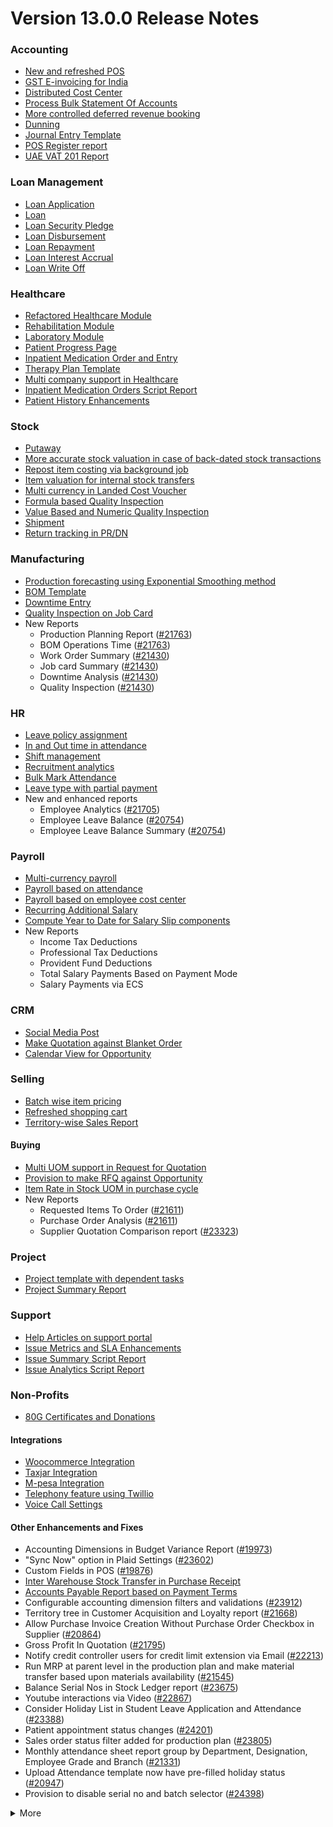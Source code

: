 # Version 13.0.0 Release Notes

### Accounting
- [New and refreshed POS](https://github.com/netmanthan/ShoperPrimeHO/pull/20789)
- [GST E-invoicing for India](https://docs.shopersolutions.com/docs/user/manual/en/regional/india/setup-e-invoicing)
- [Distributed Cost Center](https://docs.shopersolutions.com/docs/user/manual/en/accounts/distributed-cost-center)
- [Process Bulk Statement Of Accounts](https://docs.shopersolutions.com/docs/user/manual/en/accounts/process-statement-of-accounts)
- [More controlled deferred revenue booking](https://docs.shopersolutions.com/docs/user/manual/en/accounts/process-deferred-accounting)
- [Dunning](https://docs.shopersolutions.com/docs/user/manual/en/accounts/dunning)
- [Journal Entry Template](https://docs.shopersolutions.com/docs/user/manual/en/accounts/journal-entry-template)
- [POS Register report](https://github.com/netmanthan/ShoperPrimeHO/pull/23313)
- [UAE VAT 201 Report](https://github.com/netmanthan/ShoperPrimeHO/pull/23447)


### Loan Management
- [Loan Application](https://docs.shopersolutions.com/docs/user/manual/en/loan-management/loan-application)
- [Loan](https://docs.shopersolutions.com/docs/user/manual/en/loan-management/loan)
- [Loan Security Pledge](https://docs.shopersolutions.com/docs/user/manual/en/loan-management/loan-security-pledge)
- [Loan Disbursement](https://docs.shopersolutions.com/docs/user/manual/en/loan-management/loan-disbursement)
- [Loan Repayment](https://docs.shopersolutions.com/docs/user/manual/en/loan-management/loan-repayment)
- [Loan Interest Accrual](https://docs.shopersolutions.com/docs/user/manual/en/loan-management/loan-interest-accrual)
- [Loan Write Off](https://docs.shopersolutions.com/docs/user/manual/en/loan-management/loan-write-off)

### Healthcare
- [Refactored Healthcare Module](https://docs.shopersolutions.com/docs/user/manual/en/healthcare)
- [Rehabilitation Module](https://docs.shopersolutions.com/docs/user/manual/en/healthcare/exercise_type)
- [Laboratory Module](https://docs.shopersolutions.com/docs/user/manual/en/healthcare/setup_laboratory)
- [Patient Progress Page](https://github.com/netmanthan/ShoperPrimeHO/pull/22474)
- [Inpatient Medication Order and Entry](https://docs.shopersolutions.com/docs/user/manual/en/healthcare/inpatient_medication_entry)
- [Therapy Plan Template](https://docs.shopersolutions.com/docs/user/manual/en/healthcare/therapy_plan)
- [Multi company support in Healthcare](https://github.com/netmanthan/ShoperPrimeHO/pull/21290)
- [Inpatient Medication Orders Script Report](https://github.com/netmanthan/ShoperPrimeHO/pull/23984)
- [Patient History Enhancements](https://github.com/netmanthan/ShoperPrimeHO/pull/24033)


### Stock
- [Putaway](https://docs.shopersolutions.com/docs/user/manual/en/stock/putaway-rule)
- [More accurate stock valuation in case of back-dated stock transactions](https://github.com/netmanthan/ShoperPrimeHO/pull/24183)
- [Repost item costing via background job](https://github.com/netmanthan/ShoperPrimeHO/pull/24183)
- [Item valuation for internal stock transfers](https://github.com/netmanthan/ShoperPrimeHO/pull/24200)
- [Multi currency in Landed Cost Voucher](https://github.com/netmanthan/ShoperPrimeHO/pull/24127)
- [Formula based Quality Inspection](https://docs.shopersolutions.com/docs/user/manual/en/stock/quality-inspection)
- [Value Based and Numeric Quality Inspection](https://github.com/netmanthan/ShoperPrimeHO/pull/24181)
- [Shipment](https://github.com/netmanthan/ShoperPrimeHO/pull/22914)
- [Return tracking in PR/DN](https://github.com/netmanthan/ShoperPrimeHO/pull/22859)

### Manufacturing
- [Production forecasting using Exponential Smoothing method](https://docs.shopersolutions.com/docs/user/manual/en/manufacturing/reports/demand-driven-forecasting)
- [BOM Template](https://docs.shopersolutions.com/docs/user/manual/en/manufacturing/bill-of-materials#34-bom-template)
- [Downtime Entry](https://docs.shopersolutions.com/docs/user/manual/en/manufacturing/downtime-entry)
- [Quality Inspection on Job Card](https://github.com/netmanthan/ShoperPrimeHO/pull/23964)
- New Reports
  - Production Planning Report ([#21763](https://github.com/netmanthan/ShoperPrimeHO/pull/21763))
  - BOM Operations Time ([#21763](https://github.com/netmanthan/ShoperPrimeHO/pull/21763))
  - Work Order Summary ([#21430](https://github.com/netmanthan/ShoperPrimeHO/pull/21430))
  - Job card Summary ([#21430](https://github.com/netmanthan/ShoperPrimeHO/pull/21430))
  - Downtime Analysis ([#21430](https://github.com/netmanthan/ShoperPrimeHO/pull/21430))
  - Quality Inspection ([#21430](https://github.com/netmanthan/ShoperPrimeHO/pull/21430))

### HR
- [Leave policy assignment](https://github.com/netmanthan/ShoperPrimeHO/pull/23112)
- [In and Out time in attendance](https://github.com/netmanthan/ShoperPrimeHO/pull/21547)
- [Shift management](https://docs.shopersolutions.com/docs/user/manual/en/human-resources/shift-management)
- [Recruitment analytics](https://github.com/netmanthan/ShoperPrimeHO/pull/21732)
- [Bulk Mark Attendance](https://github.com/netmanthan/ShoperPrimeHO/pull/20062)
- [Leave type with partial payment](https://github.com/netmanthan/ShoperPrimeHO/pull/23173)
- New and enhanced reports
    - Employee Analytics ([#21705](https://github.com/netmanthan/ShoperPrimeHO/pull/21705))
    - Employee Leave Balance ([#20754](https://github.com/netmanthan/ShoperPrimeHO/pull/20754))
    - Employee Leave Balance Summary ([#20754](https://github.com/netmanthan/ShoperPrimeHO/pull/20754))

### Payroll
- [Multi-currency payroll](https://github.com/netmanthan/ShoperPrimeHO/pull/23519)
- [Payroll based on attendance](https://github.com/netmanthan/ShoperPrimeHO/pull/21258)
- [Payroll based on employee cost center](https://github.com/netmanthan/ShoperPrimeHO/pull/21609)
- [Recurring Additional Salary](https://github.com/netmanthan/ShoperPrimeHO/pull/20936)
- [Compute Year to Date for Salary Slip components](https://github.com/netmanthan/ShoperPrimeHO/pull/24362)
- New Reports
  - Income Tax Deductions
  - Professional Tax Deductions
  - Provident Fund Deductions
  - Total Salary Payments Based on Payment Mode
  - Salary Payments via ECS

### CRM
- [Social Media Post](https://docs.shopersolutions.com/docs/user/manual/en/CRM/social-media-post)
- [Make Quotation against Blanket Order](https://docs.shopersolutions.com/docs/user/manual/en/selling/blanket-order)
- [Calendar View for Opportunity](https://github.com/netmanthan/ShoperPrimeHO/pull/21280)

### Selling
- [Batch wise item pricing](https://github.com/netmanthan/ShoperPrimeHO/pull/24470)
- [Refreshed shopping cart](https://github.com/netmanthan/ShoperPrimeHO/pull/22617)
- [Territory-wise Sales Report](https://github.com/netmanthan/ShoperPrimeHO/pull/20428)

#### Buying
- [Multi UOM support in Request for Quotation](https://github.com/netmanthan/ShoperPrimeHO/pull/22249)
- [Provision to make RFQ against Opportunity](https://github.com/netmanthan/ShoperPrimeHO/pull/22765)
- [Item Rate in Stock UOM in purchase cycle](https://github.com/netmanthan/ShoperPrimeHO/pull/24315)
- New Reports
  - Requested Items To Order ([#21611](https://github.com/netmanthan/ShoperPrimeHO/pull/21611))
  - Purchase Order Analysis ([#21611](https://github.com/netmanthan/ShoperPrimeHO/pull/21611))
  - Supplier Quotation Comparison report ([#23323](https://github.com/netmanthan/ShoperPrimeHO/pull/23323))

### Project
- [Project template with dependent tasks](https://github.com/netmanthan/ShoperPrimeHO/pull/24092)
- [Project Summary Report](https://github.com/netmanthan/ShoperPrimeHO/pull/21587)

### Support
- [Help Articles on support portal](https://github.com/netmanthan/ShoperPrimeHO/pull/22194)
- [Issue Metrics and SLA Enhancements](https://github.com/netmanthan/ShoperPrimeHO/pull/21617)
- [Issue Summary Script Report](https://docs.shopersolutions.com/docs/user/manual/en/support/support_reports)
- [Issue Analytics Script Report](https://docs.shopersolutions.com/docs/user/manual/en/support/support_reports)

### Non-Profits
- [80G Certificates and Donations](https://docs.shopersolutions.com/docs/user/manual/en/non_profit/tax_exemption_80g_certificate)

#### Integrations
- [Woocommerce Integration](https://docs.shopersolutions.com/docs/user/manual/en/erpnext_integration/woocommerce_integration)
- [Taxjar Integration](https://github.com/netmanthan/ShoperPrimeHO/pull/21047)
- [M-pesa Integration](https://docs.shopersolutions.com/docs/user/manual/en/erpnext_integration/mpesa-integration)
- [Telephony feature using Twillio](https://github.com/netmanthan/ShoperPrimeHO/pull/24032)
- [Voice Call Settings](https://github.com/netmanthan/ShoperPrimeHO/pull/24126)


#### Other Enhancements and Fixes
- Accounting Dimensions in Budget Variance Report ([#19973](https://github.com/netmanthan/ShoperPrimeHO/pull/19973))
- "Sync Now" option in Plaid Settings ([#23602](https://github.com/netmanthan/ShoperPrimeHO/pull/23602))
- Custom Fields in POS ([#19876](https://github.com/netmanthan/ShoperPrimeHO/pull/19876))
- [Inter Warehouse Stock Transfer in Purchase Receipt](https://docs.shopersolutions.com/docs/user/manual/en/stock/articles/material-transfer-from-delivery-note)
- [Accounts Payable Report based on Payment Terms](https://docs.shopersolutions.com/docs/user/manual/en/accounts/accounting-reports)
- Configurable accounting dimension filters and validations ([#23912](https://github.com/netmanthan/ShoperPrimeHO/pull/23912))
- Territory tree in Customer Acquisition and Loyalty report ([#21668](https://github.com/netmanthan/ShoperPrimeHO/pull/21668))
- Allow Purchase Invoice Creation Without Purchase Order Checkbox in Supplier ([#20864](https://github.com/netmanthan/ShoperPrimeHO/pull/20864))
- Gross Profit In Quotation ([#21795](https://github.com/netmanthan/ShoperPrimeHO/pull/21795))
- Notify credit controller users for credit limit extension via Email ([#22213](https://github.com/netmanthan/ShoperPrimeHO/pull/22213))
- Run MRP at parent level in the production plan and make material transfer based upon materials availability ([#21545](https://github.com/netmanthan/ShoperPrimeHO/pull/21545))
- Balance Serial Nos in Stock Ledger report ([#23675](https://github.com/netmanthan/ShoperPrimeHO/pull/23675))
- Youtube interactions via Video  ([#22867](https://github.com/netmanthan/ShoperPrimeHO/pull/22867))
- Consider Holiday List in Student Leave Application and Attendance ([#23388](https://github.com/netmanthan/ShoperPrimeHO/pull/23388))
- Patient appointment status changes ([#24201](https://github.com/netmanthan/ShoperPrimeHO/pull/24201))
- Sales order status filter added for production plan ([#23805](https://github.com/netmanthan/ShoperPrimeHO/pull/23805))
- Monthly attendance sheet report group by Department, Designation, Employee Grade and Branch ([#21331](https://github.com/netmanthan/ShoperPrimeHO/pull/21331))
- Upload Attendance template now have pre-filled holiday status ([#20947](https://github.com/netmanthan/ShoperPrimeHO/pull/20947))
- Provision to disable serial no and batch selector ([#24398](https://github.com/netmanthan/ShoperPrimeHO/pull/24398))

<details>
<summary>More</summary>

- Fetch Items from BOM in Stock Entry([#19498](https://github.com/netmanthan/ShoperPrimeHO/pull/19498))
- Supplier Sourced Items in BOM ([#23557](https://github.com/netmanthan/ShoperPrimeHO/pull/23557))
- Close Production Plan ([#23728](https://github.com/netmanthan/ShoperPrimeHO/pull/23728))
- Button to create Stock Entry for Drug Shortage ([#24012](https://github.com/netmanthan/ShoperPrimeHO/pull/24012))
- Added column cost center in Accounts Receivable report ([#23835](https://github.com/netmanthan/ShoperPrimeHO/pull/23835))
- Added jinja templating in Contract Template ([#24046](https://github.com/netmanthan/ShoperPrimeHO/pull/24046))
- Make account number length configurable ([#23845](https://github.com/netmanthan/ShoperPrimeHO/pull/23845))
- Add company and correct filter in bank reconciliation statement ([#23614](https://github.com/netmanthan/ShoperPrimeHO/pull/23614))
- Added Condition field in Pricing Rule ([#23014](https://github.com/netmanthan/ShoperPrimeHO/pull/23014))
- Open lead status on next contact date ([#23445](https://github.com/netmanthan/ShoperPrimeHO/pull/23445))
- [Tax Category in POS Profile](https://docs.shopersolutions.com/docs/user/manual/en/accounts/pos-profile)
- Added phone field in product Inquiry ([#23170](https://github.com/netmanthan/ShoperPrimeHO/pull/23170))
- Allow Discharge despite Unbilled Healthcare Services ([#24281](https://github.com/netmanthan/ShoperPrimeHO/pull/24281))
- Do Not Bill Patient Encounters for Inpatients ([#24355](https://github.com/netmanthan/ShoperPrimeHO/pull/24355))
- Autofill Supplier pop-up when only 1 Supplier in RFQ ([#22512](https://github.com/netmanthan/ShoperPrimeHO/pull/22512))
- Accounting entries for service item in Purchase receipt ([#22223](https://github.com/netmanthan/ShoperPrimeHO/pull/22223))
- Added Project in Sales Analytics report ([#23309](https://github.com/netmanthan/ShoperPrimeHO/pull/23309))
- Added all companies option in employee tree to view employee across all companies ([#22573](https://github.com/netmanthan/ShoperPrimeHO/pull/22573))
- Email Group Option In Email Campaign ([#22731](https://github.com/netmanthan/ShoperPrimeHO/pull/22731))
- Stock Report Enhancements ([#21727](https://github.com/netmanthan/ShoperPrimeHO/pull/21727))
- Added range for age in stock ageing ([#22622](https://github.com/netmanthan/ShoperPrimeHO/pull/22622))
- Report Summary in Financial Statement([#20876](https://github.com/netmanthan/ShoperPrimeHO/pull/20876))
- Added sequence id in routing for the completion of operations sequentially ([#23641](https://github.com/netmanthan/ShoperPrimeHO/pull/23641))
- Nested Set filtering for Accounting Dimension
- Add/Remove Items from submitted Sales/Purchase Order
- Provision to edit Item Details from Marketplace
- Scan Barcode in Purchase Receipt
- Disable Rounded Totals Checkbox for Salary Slips in HR Settings

- Renamed Loan Management to Loan on Desk Page ([#21877](https://github.com/netmanthan/ShoperPrimeHO/pull/21877))
- Added Expense Approver field in Employee master ([#22244](https://github.com/netmanthan/ShoperPrimeHO/pull/22244))
- Bill all hours by default on Timesheet ([#22155](https://github.com/netmanthan/ShoperPrimeHO/pull/22155))
- Unable to cancel employee advance ([#22374](https://github.com/netmanthan/ShoperPrimeHO/pull/22374))
- Status error in purchase invoice ([#22351](https://github.com/netmanthan/ShoperPrimeHO/pull/22351))
- Item-wise sales and purchase register export ([#22184](https://github.com/netmanthan/ShoperPrimeHO/pull/22184))
- Billing address in for Purchase documents ([#22233](https://github.com/netmanthan/ShoperPrimeHO/pull/22233))
- Handle canceled entries in financial statements ([#22231](https://github.com/netmanthan/ShoperPrimeHO/pull/22231))
- Default period start date and period end date for financial statements ([#22011](https://github.com/netmanthan/ShoperPrimeHO/pull/22011))
- Update Packed Items via Update Items in Sales Order ([#22392](https://github.com/netmanthan/ShoperPrimeHO/pull/22392))
- Hide delete company transactions button if not system manager ([#21839](https://github.com/netmanthan/ShoperPrimeHO/pull/21839))
- Skipping total row for tree-view reports ([#22350](https://github.com/netmanthan/ShoperPrimeHO/pull/22350))
- Cancelled entries in tds payable monthly report ([#22131](https://github.com/netmanthan/ShoperPrimeHO/pull/22131))
- Inter-company Invoice currency for multicurrency transactions ([#21984](https://github.com/netmanthan/ShoperPrimeHO/pull/21984))
- Filter batches based on item and warehouse in Pick List (develop) ([#21780](https://github.com/netmanthan/ShoperPrimeHO/pull/21780))
- Set cost center in Expense Claim child based on parent (if missing) ([#22175](https://github.com/netmanthan/ShoperPrimeHO/pull/22175))
- Item wise backdated stock entry posting for immutable ledger ([#22366](https://github.com/netmanthan/ShoperPrimeHO/pull/22366))
- Shopping cart UI fixes ([#22137](https://github.com/netmanthan/ShoperPrimeHO/pull/22137))
- Filter Leave Type based on allocation for a particular employee ([#22050](https://github.com/netmanthan/ShoperPrimeHO/pull/22050))
- Party validation for inter-warehouse transaction ([#22186](https://github.com/netmanthan/ShoperPrimeHO/pull/22186))
- Manufacturing dashboard and work order summary chart ([#21946](https://github.com/netmanthan/ShoperPrimeHO/pull/21946))
- IP Admission and Discharge, Minor fixes ([#21817](https://github.com/netmanthan/ShoperPrimeHO/pull/21817))
- Validation of Purchase Order against Material Request missing ([#22192](https://github.com/netmanthan/ShoperPrimeHO/pull/22192))
- Staffing Plan validation ([#22379](https://github.com/netmanthan/ShoperPrimeHO/pull/22379))
- Do not allow backdated stock transactions in previous fiscal year ([#21967](https://github.com/netmanthan/ShoperPrimeHO/pull/21967))
- Employee Advance Return not working ([#21812](https://github.com/netmanthan/ShoperPrimeHO/pull/21812))
- Added card for reports on education desk ([#21853](https://github.com/netmanthan/ShoperPrimeHO/pull/21853))
- Refactored project summary report  ([#21943](https://github.com/netmanthan/ShoperPrimeHO/pull/21943))
- Revenue and Customer Count only in date range in Customer Acquitition Report ([#22210](https://github.com/netmanthan/ShoperPrimeHO/pull/22210))
- Alternative item not working for subcontract ([#22386](https://github.com/netmanthan/ShoperPrimeHO/pull/22386))
- Unable to create batched Item ([#22393](https://github.com/netmanthan/ShoperPrimeHO/pull/22393))
- Filters for the manufacturing reports ([#21960](https://github.com/netmanthan/ShoperPrimeHO/pull/21960))
- Raw material warehouse in Production Planning Report ([#21982](https://github.com/netmanthan/ShoperPrimeHO/pull/21982))
- Allowed LWP leave types to select in Leave Application even if there is no allocation against them ([#22197](https://github.com/netmanthan/ShoperPrimeHO/pull/22197))
- Report not working on parameter Grade ([#21951](https://github.com/netmanthan/ShoperPrimeHO/pull/21951))
- Allow to enter Relieving date if employee status is Left ([#22242](https://github.com/netmanthan/ShoperPrimeHO/pull/22242))
- Resetting lost reason in opportunity and quotation ([#22378](https://github.com/netmanthan/ShoperPrimeHO/pull/22378))
- Filtering issues in opening invoice creation tool ([#21969](https://github.com/netmanthan/ShoperPrimeHO/pull/21969))
- Set default reference Id for "On Previous Row Amount" and "On Previous Row Total" ([#22346](https://github.com/netmanthan/ShoperPrimeHO/pull/22346))
- UX date range field separated in from and to date fields. ([#21765](https://github.com/netmanthan/ShoperPrimeHO/pull/21765))
- Enable show_configure_button when shopping cart is enabled ([#22468](https://github.com/netmanthan/ShoperPrimeHO/pull/22468))
- Setup status indicators for Job Offer and Job Applicant (develop) ([#22445](https://github.com/netmanthan/ShoperPrimeHO/pull/22445))
- Item-wise sales history report ([#22783](https://github.com/netmanthan/ShoperPrimeHO/pull/22783))
- Setting filter for project in kanban board ([#22717](https://github.com/netmanthan/ShoperPrimeHO/pull/22717))
- Dashboard For Timesheet ([#22750](https://github.com/netmanthan/ShoperPrimeHO/pull/22750))
- Handle custom statuses for the pause SLA configuration ([#22349](https://github.com/netmanthan/ShoperPrimeHO/pull/22349))
- Quality Feedback and Template ([#22571](https://github.com/netmanthan/ShoperPrimeHO/pull/22571))
- Unable to change link from new lead to existing customer ([#22787](https://github.com/netmanthan/ShoperPrimeHO/pull/22787))
- Move Issue List actions under 'Actions' dropdown (ux) ([#22710](https://github.com/netmanthan/ShoperPrimeHO/pull/22710))
- Cost center should only show option of selected company ([#22598](https://github.com/netmanthan/ShoperPrimeHO/pull/22598))
- Serial No Rename does not affect  Stock Ledger Entry ([#22746](https://github.com/netmanthan/ShoperPrimeHO/pull/22746))
- Descriptions not copied while creating Fees from Fee Structure ([#22792](https://github.com/netmanthan/ShoperPrimeHO/pull/22792))
- Company filter for cost_center and expense_account in all sales and purchase transactions ([#22478](https://github.com/netmanthan/ShoperPrimeHO/pull/22478))
- Arrangements of filters for reports accounts payable & receivable  ([#22636](https://github.com/netmanthan/ShoperPrimeHO/pull/22636))
- Update the project after task deletion so that the % completed shows correct value ([#22591](https://github.com/netmanthan/ShoperPrimeHO/pull/22591))
- Block Invalid Serial No updates in Maintenance Schedule ([#22665](https://github.com/netmanthan/ShoperPrimeHO/pull/22665))
- Fetch item price in sales invoice based on it's validity ([#22563](https://github.com/netmanthan/ShoperPrimeHO/pull/22563))
- Add view ledger button for cancelled docs ([#22432](https://github.com/netmanthan/ShoperPrimeHO/pull/22432))
- Allow creating SLA documents even if SLA tracking is not enabled ([#22608](https://github.com/netmanthan/ShoperPrimeHO/pull/22608))
- Quotation list view blank if quotation_to field not set as a standard filter ([#22672](https://github.com/netmanthan/ShoperPrimeHO/pull/22672))
- Salary deductions report fixes ([#22397](https://github.com/netmanthan/ShoperPrimeHO/pull/22397))
22727))
- Incorrect delivered qty in Supplier-Wise Sales Analytics ([#22631](https://github.com/netmanthan/ShoperPrimeHO/pull/22631))
- Moved parent warehouse to top section also added a section break ([#22708](https://github.com/netmanthan/ShoperPrimeHO/pull/22708))
- Skip Progress and Completed by fields on Task Duplication ([#22565](https://github.com/netmanthan/ShoperPrimeHO/pull/22565))
- Incorrect stock after merging the items ([#22526](https://github.com/netmanthan/ShoperPrimeHO/pull/22526))
- Letter head not found in opening invoice creation tool ([#22488](https://github.com/netmanthan/ShoperPrimeHO/pull/22488))
- Cannot cancel asset and asset movement ([#22441](https://github.com/netmanthan/ShoperPrimeHO/pull/22441))
- Fetch project-related info in Timesheet ([#22423](https://github.com/netmanthan/ShoperPrimeHO/pull/22423))
- Currency symbol not showing as per company currency in stock balance report ([#22724](https://github.com/netmanthan/ShoperPrimeHO/pull/22724))
- Add default cost center in payment reconciliation JV ([#22614](https://github.com/netmanthan/ShoperPrimeHO/pull/22614))
- Stock Reconciliation Invalid Quantity for Batched Item ([#22726](https://github.com/netmanthan/ShoperPrimeHO/pull/22726))
- Project link not set in accounts other than profit and loss accounts ([#22051](https://github.com/netmanthan/ShoperPrimeHO/pull/22051))
- Buying price for non stock item in gross profit report ([#22616](https://github.com/netmanthan/ShoperPrimeHO/pull/22616))
- Multi currency payment reconciliation ([#22738](https://github.com/netmanthan/ShoperPrimeHO/pull/22738))
- Cannot cancel assets with repair pending ([#22440](https://github.com/netmanthan/ShoperPrimeHO/pull/22440))
- Reset homepage to home after unchecking products page ([#22736](https://github.com/netmanthan/ShoperPrimeHO/pull/22736))
- Generic Message in previous doc validation for buying and selling ([#22546](https://github.com/netmanthan/ShoperPrimeHO/pull/22546))
- Expense claim outstanding while making payment entry ([#22735](https://github.com/netmanthan/ShoperPrimeHO/pull/22735))
- Take parent cost center for child if no cost center at child in expense claim ([#22496](https://github.com/netmanthan/ShoperPrimeHO/pull/22496))
- Consider company fiscal year for getting balance ([#22577](https://github.com/netmanthan/ShoperPrimeHO/pull/22577))
- Pick List empty table and Serial-Batch items handling ([#22426](https://github.com/netmanthan/ShoperPrimeHO/pull/22426))
- Show total row in print format of financial statement ([#22693](https://github.com/netmanthan/ShoperPrimeHO/pull/22693))
- Set Root as Parent if no parent in new tree view node ([#22497](https://github.com/netmanthan/ShoperPrimeHO/pull/22497))
- Multiple pos issues ([#23725](https://github.com/netmanthan/ShoperPrimeHO/pull/23725))
- Calculate taxes if tax is based on item quantity and inclusive on item price ([#23001](https://github.com/netmanthan/ShoperPrimeHO/pull/23001))
- Contact us button not visible in the website for the non variant items ([#23217](https://github.com/netmanthan/ShoperPrimeHO/pull/23217))
- Not able to make Material Request from Sales Order ([#23669](https://github.com/netmanthan/ShoperPrimeHO/pull/23669))
- Capture advance payments in payment order ([#23256](https://github.com/netmanthan/ShoperPrimeHO/pull/23256))
- Program and Course Enrollment fixes ([#23333](https://github.com/netmanthan/ShoperPrimeHO/pull/23333))
- Cannot create asset if cwip disabled and account not set ([#23580](https://github.com/netmanthan/ShoperPrimeHO/pull/23580))
- Cannot merge pos invoices with inclusive tax ([#23541](https://github.com/netmanthan/ShoperPrimeHO/pull/23541))
- Do not allow Company as accounting dimension ([#23755](https://github.com/netmanthan/ShoperPrimeHO/pull/23755))
- Set value of wrong Bank Account field in Payment Entry ([#22302](https://github.com/netmanthan/ShoperPrimeHO/pull/22302))
- Reverse journal entry for multi-currency ([#23165](https://github.com/netmanthan/ShoperPrimeHO/pull/23165))
- Updated integrations desk page ([#23772](https://github.com/netmanthan/ShoperPrimeHO/pull/23772))
- Assessment Result child table not visible when accessed via Assessment Plan dashboard ([#22880](https://github.com/netmanthan/ShoperPrimeHO/pull/22880))
- Conversion factor fixes in Stock Entry ([#23407](https://github.com/netmanthan/ShoperPrimeHO/pull/23407))
- Total calculations for multi-currency RCM invoices ([#23072](https://github.com/netmanthan/ShoperPrimeHO/pull/23072))
- Show accounts in financial statements upto level 20 ([#23718](https://github.com/netmanthan/ShoperPrimeHO/pull/23718))
- Consolidated financial statement sums values into wrong parent ([#23288](https://github.com/netmanthan/ShoperPrimeHO/pull/23288))
- Set SLA variance in seconds for Duration fieldtype ([#23765](https://github.com/netmanthan/ShoperPrimeHO/pull/23765))
- Added missing reports on selling desk ([#23548](https://github.com/netmanthan/ShoperPrimeHO/pull/23548))
- Fixed heading in the mobile view ([#23145](https://github.com/netmanthan/ShoperPrimeHO/pull/23145))
- Misleading filters on Item tax Template Link field ([#22918](https://github.com/netmanthan/ShoperPrimeHO/pull/22918))
- Do not consider opening entries for TDS calculation ([#23597](https://github.com/netmanthan/ShoperPrimeHO/pull/23597))
- Attendance calendar map fix ([#23245](https://github.com/netmanthan/ShoperPrimeHO/pull/23245))
- Post cancellation accounting entry on posting date instead of current ([#23361](https://github.com/netmanthan/ShoperPrimeHO/pull/23361))
- Set Customer only if Contact is present ([#23704](https://github.com/netmanthan/ShoperPrimeHO/pull/23704))
- Add Delivery Note Count in Sales Invoice Dashboard ([#23161](https://github.com/netmanthan/ShoperPrimeHO/pull/23161))
- Breadcrumbs for Maintenance Visit and Schedule ([#23369](https://github.com/netmanthan/ShoperPrimeHO/pull/23369))
- Raise Error on over receipt/consumption for sub-contracted PR ([#23195](https://github.com/netmanthan/ShoperPrimeHO/pull/23195))
- Validate if company not set in the Payment Entry ([#23419](https://github.com/netmanthan/ShoperPrimeHO/pull/23419))
- Ignore company and bank account doctype while deleting company transactions ([#22953](https://github.com/netmanthan/ShoperPrimeHO/pull/22953))
- Sales funnel data is inconsistent ([#23110](https://github.com/netmanthan/ShoperPrimeHO/pull/23110))
- Credit Limit Email not working ([#23059](https://github.com/netmanthan/ShoperPrimeHO/pull/23059))
- Add Company in list fields to fetch for Expense Claim ([#23007](https://github.com/netmanthan/ShoperPrimeHO/pull/23007))
- Issue form cleaned up and renamed Minutes to First Response field ([#23066](https://github.com/netmanthan/ShoperPrimeHO/pull/23066))
- Quotation lost reason options fix ([#22814](https://github.com/netmanthan/ShoperPrimeHO/pull/22814))
- Tax amounts in HSN Wise Outward summary ([#23076](https://github.com/netmanthan/ShoperPrimeHO/pull/23076))
- Patient Appointment not able to save ([#23434](https://github.com/netmanthan/ShoperPrimeHO/pull/23434))
- Removed Working Hours field from Company ([#23009](https://github.com/netmanthan/ShoperPrimeHO/pull/23009))
- Added check-in time validation in the Inpatient Record - Transfer ([#22958](https://github.com/netmanthan/ShoperPrimeHO/pull/22958))
- Handle Blank from/to range in Numeric Item Attribute ([#23483](https://github.com/netmanthan/ShoperPrimeHO/pull/23483))
- Sequence Matcher error in Bank Reconciliation ([#23539](https://github.com/netmanthan/ShoperPrimeHO/pull/23539))
- Fixed Conversion Factor rate for the BOM Exploded Item ([#23151](https://github.com/netmanthan/ShoperPrimeHO/pull/23151))
- Payment Schedule not fetching ([#23476](https://github.com/netmanthan/ShoperPrimeHO/pull/23476))
- Validate if removed Item Attributes exist in variant items ([#22911](https://github.com/netmanthan/ShoperPrimeHO/pull/22911))
- Set default billing address for purchase documents ([#22950](https://github.com/netmanthan/ShoperPrimeHO/pull/22950))
- Added help link in navbar settings ([#22943](https://github.com/netmanthan/ShoperPrimeHO/pull/22943))
- Apply TDS on Purchase Invoice creation from Purchase Order and Purchase Receipt ([#23282](https://github.com/netmanthan/ShoperPrimeHO/pull/23282))
- Education Module fixes ([#23714](https://github.com/netmanthan/ShoperPrimeHO/pull/23714))
- Filter out cancelled entries in customer ledger summary ([#23205](https://github.com/netmanthan/ShoperPrimeHO/pull/23205))
- Fiscal Year and Tax Rates for Italy ([#23623](https://github.com/netmanthan/ShoperPrimeHO/pull/23623))
- Production Plan incorrect Work Order qty ([#23264](https://github.com/netmanthan/ShoperPrimeHO/pull/23264))
- Added new filters in the Batch-wise Balance History report ([#23676](https://github.com/netmanthan/ShoperPrimeHO/pull/23676))
- Update state code and union territory for Daman and Diu ([#22988](https://github.com/netmanthan/ShoperPrimeHO/pull/22988))
- Set Stock UOM in item while creating Material Request from Stock Entry ([#23436](https://github.com/netmanthan/ShoperPrimeHO/pull/23436))
- Sales Order to Purchase Order flow improvement ([#23357](https://github.com/netmanthan/ShoperPrimeHO/pull/23357))
- Student Admission and Student Applicant fixes ([#23515](https://github.com/netmanthan/ShoperPrimeHO/pull/23515))
- Loan disbursement amount validation ([#24000](https://github.com/netmanthan/ShoperPrimeHO/pull/24000))
- Making company address read-only in delivery note ([#23890](https://github.com/netmanthan/ShoperPrimeHO/pull/23890))
- BOM stock report color showing always red ([#23994](https://github.com/netmanthan/ShoperPrimeHO/pull/23994))
- Added filter for customer field in Issue ([#24051](https://github.com/netmanthan/ShoperPrimeHO/pull/24051))
- Added project link in timesheet form ([#23764](https://github.com/netmanthan/ShoperPrimeHO/pull/23764))
- Update integrations desk page ([#23767](https://github.com/netmanthan/ShoperPrimeHO/pull/23767))
- Place of supply change on address change ([#23941](https://github.com/netmanthan/ShoperPrimeHO/pull/23941))
- TDS calculation, skip invoices with "Apply Tax Withholding Amount" has disabled ([#23672](https://github.com/netmanthan/ShoperPrimeHO/pull/23672))
- Auto fetch serial nos with modified conversion factor ([#23854](https://github.com/netmanthan/ShoperPrimeHO/pull/23854))
- Default cost center in item master not set in stock entry ([#23877](https://github.com/netmanthan/ShoperPrimeHO/pull/23877))
- Incorrect de-link serial no and batch ([#23947](https://github.com/netmanthan/ShoperPrimeHO/pull/23947))
- Accounting for internal transfer invoices within same company ([#24021](https://github.com/netmanthan/ShoperPrimeHO/pull/24021))
- Multiple pricing rule with margin type as Percentage is not working ([#24205](https://github.com/netmanthan/ShoperPrimeHO/pull/24205))
- Added Purchase Order to Global Search ([#24055](https://github.com/netmanthan/ShoperPrimeHO/pull/24055))
- Cannot expand row in update items dialog ([#23839](https://github.com/netmanthan/ShoperPrimeHO/pull/23839))
- Maintain stock can't be changed it there is product bundle ([#23989](https://github.com/netmanthan/ShoperPrimeHO/pull/23989))
- SO to PO Mapping Issue ([#23820](https://github.com/netmanthan/ShoperPrimeHO/pull/23820))
- Asset with value zero doesn't show up in fixed asset register ([#24091](https://github.com/netmanthan/ShoperPrimeHO/pull/24091))
- Cannot save customer email & phone ([#23797](https://github.com/netmanthan/ShoperPrimeHO/pull/23797))
- Incorrect balance value in stock balance report ([#24048](https://github.com/netmanthan/ShoperPrimeHO/pull/24048))
- Payment Terms not fetched in Purchase Invoice from Purchase Receipt ([#23735](https://github.com/netmanthan/ShoperPrimeHO/pull/23735))
- Fix for LMS Sign Up link ([#23743](https://github.com/netmanthan/ShoperPrimeHO/pull/23743))
- Incorrect stock quantity if 'Allow Multiple Material Consumption… ([#24116](https://github.com/netmanthan/ShoperPrimeHO/pull/24116))
- Added wrong absent days calculation in salary slip ([#23897](https://github.com/netmanthan/ShoperPrimeHO/pull/23897))
- Purchase receipt to purchase invoice bill date mapping ([#23967](https://github.com/netmanthan/ShoperPrimeHO/pull/23967))
- Overriding po ([#24022](https://github.com/netmanthan/ShoperPrimeHO/pull/24022))
- Do not cancel reference document on Quality Inspection cancellation ([#24198](https://github.com/netmanthan/ShoperPrimeHO/pull/24198))
- Get formatted value in 'taxes' print template ([#24035](https://github.com/netmanthan/ShoperPrimeHO/pull/24035))
- Don't overrule Item Price via Pricing Rule Rate if 0 ([#23636](https://github.com/netmanthan/ShoperPrimeHO/pull/23636))
- Job card error handling for operations field ([#23991](https://github.com/netmanthan/ShoperPrimeHO/pull/23991))
- Validation for journal entry with 0 debit and credit values ([#23975](https://github.com/netmanthan/ShoperPrimeHO/pull/23975))
- Check if customer exists in product listing ([#24030](https://github.com/netmanthan/ShoperPrimeHO/pull/24030))
- Asset finance book posting date fix ([#23778](https://github.com/netmanthan/ShoperPrimeHO/pull/23778))
- Same source and target tables in Status Updater's update query ([#24110](https://github.com/netmanthan/ShoperPrimeHO/pull/24110))
- Asset finance book depreciation posting date fix ([#23833](https://github.com/netmanthan/ShoperPrimeHO/pull/23833))
- Ignore exception during leave ledger creation from patch ([#24005](https://github.com/netmanthan/ShoperPrimeHO/pull/24005))
- Added link of bank reconciliation and clearance in accounting desk page ([#23850](https://github.com/netmanthan/ShoperPrimeHO/pull/23850))
- Sales invoice add button from sales order dashboard ([#24077](https://github.com/netmanthan/ShoperPrimeHO/pull/24077))
- Incorrect calculation for consumed qty for subcontract item ([#23257](https://github.com/netmanthan/ShoperPrimeHO/pull/23257))
- Incorrect required_qty in Production Planning Report ([#24074](https://github.com/netmanthan/ShoperPrimeHO/pull/24074))
- Email digest user not found ([#23949](https://github.com/netmanthan/ShoperPrimeHO/pull/23949))
- Delete Receive at Warehouse entry on cancellation of Send to War… ([#24115](https://github.com/netmanthan/ShoperPrimeHO/pull/24115))
- Added TDS Payable account number and an error message ([#24065](https://github.com/netmanthan/ShoperPrimeHO/pull/24065))
- Override field_map for job card gantt ([#24155](https://github.com/netmanthan/ShoperPrimeHO/pull/24155))
- Old shopify order syncing date ([#23990](https://github.com/netmanthan/ShoperPrimeHO/pull/23990))
- Shipping chanrges not sync in erpnext from shopify ([#24114](https://github.com/netmanthan/ShoperPrimeHO/pull/24114))
- GSTR B2C report ([#24039](https://github.com/netmanthan/ShoperPrimeHO/pull/24039))
- Ignore cancelled entries in stock balance report ([#23757](https://github.com/netmanthan/ShoperPrimeHO/pull/23757))
- Stock ageing report not working ([#23923](https://github.com/netmanthan/ShoperPrimeHO/pull/23923))
- Incorrect assign to in Maintenance Schedule  ([#23831](https://github.com/netmanthan/ShoperPrimeHO/pull/23831))
- Improve UX of DATEV report ([#23892](https://github.com/netmanthan/ShoperPrimeHO/pull/23892))
- Set SLA variance in seconds for Duration fieldtype ([#23765](https://github.com/netmanthan/ShoperPrimeHO/pull/23765))
- dDouble exception in payroll ([#24078](https://github.com/netmanthan/ShoperPrimeHO/pull/24078))
- Make asset dashboard charts public ([#23751](https://github.com/netmanthan/ShoperPrimeHO/pull/23751))
- Don't copy terms and discount from SO to PO ([#23903](https://github.com/netmanthan/ShoperPrimeHO/pull/23903))
- Ignore doctypes on company transaction delete ([#23864](https://github.com/netmanthan/ShoperPrimeHO/pull/23864))
- Error handling in Upload Attendance  ([#23907](https://github.com/netmanthan/ShoperPrimeHO/pull/23907))
- Tax template update on customer address change ([#24160](https://github.com/netmanthan/ShoperPrimeHO/pull/24160))
- Not able to save bom ([#23910](https://github.com/netmanthan/ShoperPrimeHO/pull/23910))
- Enable Allow Auto Repeat for standard doctypes having auto_repeat field ([#23776](https://github.com/netmanthan/ShoperPrimeHO/pull/23776))
- Place of Supply fix in Sales Invoices ([#23785](https://github.com/netmanthan/ShoperPrimeHO/pull/23785))
- Opening invoices in GSTR-1 report ([#24117](https://github.com/netmanthan/ShoperPrimeHO/pull/24117))
- Partial serial no return issue ([#24208](https://github.com/netmanthan/ShoperPrimeHO/pull/24208))
- Import taxjar globally in the taxjar_integration module ([#24027](https://github.com/netmanthan/ShoperPrimeHO/pull/24027))
- Payroll attendance error ([#23887](https://github.com/netmanthan/ShoperPrimeHO/pull/23887))
- Loan application link on creating loan ([#23937](https://github.com/netmanthan/ShoperPrimeHO/pull/23937))
- POS item search includes non stock items ([#23914](https://github.com/netmanthan/ShoperPrimeHO/pull/23914))
- Paid amount in Sales Invoice POS return resets to 0 ([#24057](https://github.com/netmanthan/ShoperPrimeHO/pull/24057))
- Fiscal year can be shorter than 12 months ([#23838](https://github.com/netmanthan/ShoperPrimeHO/pull/23838))
- Loan repayment type option remove ([#23582](https://github.com/netmanthan/ShoperPrimeHO/pull/23582))
- Item wise tax calculation ([#23744](https://github.com/netmanthan/ShoperPrimeHO/pull/23744))
- Enabling track changes for stock settings ([#23982](https://github.com/netmanthan/ShoperPrimeHO/pull/23982))
- Added link of bank reconciliation and clearance in accounting desk page ([#23809](https://github.com/netmanthan/ShoperPrimeHO/pull/23809))
- Location data on Asset to use command(make_demo) ([#23825](https://github.com/netmanthan/ShoperPrimeHO/pull/23825))
- Handle Account and Item None not found in Opening Invoice Creation Tool ([#23559](https://github.com/netmanthan/ShoperPrimeHO/pull/23559))
- Multiple subcontracting issues ([#23662](https://github.com/netmanthan/ShoperPrimeHO/pull/23662))
- Sequence id override with workstation column ([#23810](https://github.com/netmanthan/ShoperPrimeHO/pull/23810))
- Leave policy dashboard fix and roles ([#24170](https://github.com/netmanthan/ShoperPrimeHO/pull/24170))
- Scan barcode does not update barcode item field in sales order ([#24090](https://github.com/netmanthan/ShoperPrimeHO/pull/24090))
- Item price duplicate checking ([#23408](https://github.com/netmanthan/ShoperPrimeHO/pull/23408))
- Tax template update on supplier change for India ([#24060](https://github.com/netmanthan/ShoperPrimeHO/pull/24060))
- Consumed qty logic for subcontracted raw materials ([#23314](https://github.com/netmanthan/ShoperPrimeHO/pull/23314))
- Finance book not getting added in journal Entry of asset value adjustment ([#24100](https://github.com/netmanthan/ShoperPrimeHO/pull/24100))
- Set proper state code in ewaybill JSON when GST category is SEZ ([#23953](https://github.com/netmanthan/ShoperPrimeHO/pull/23953))
- Copying po no when mapping doc ([#23729](https://github.com/netmanthan/ShoperPrimeHO/pull/23729))
- Duplicate items validation for POS Invoice when allow multiple items is disabled ([#23896](https://github.com/netmanthan/ShoperPrimeHO/pull/23896))
- Do not allow Company as accounting dimension ([#23749](https://github.com/netmanthan/ShoperPrimeHO/pull/23749))
- Validation for duplicate Tax Category ([#23978](https://github.com/netmanthan/ShoperPrimeHO/pull/23978))
- Therapy plan and session fixes ([#23817](https://github.com/netmanthan/ShoperPrimeHO/pull/23817))
- Pricing rule with transaction not working for additional product ([#24053](https://github.com/netmanthan/ShoperPrimeHO/pull/24053))
- Inpatient Medication Order and Entry fixes ([#23799](https://github.com/netmanthan/ShoperPrimeHO/pull/23799))
- Avoid using SQL query to get fiscal year dates ([#24050](https://github.com/netmanthan/ShoperPrimeHO/pull/24050))
- Auto Statewise gst tax template ([#23832](https://github.com/netmanthan/ShoperPrimeHO/pull/23832))
- On save sequence id column override with workstation ([#23812](https://github.com/netmanthan/ShoperPrimeHO/pull/23812))
- Multiple pricing rules are not working on selling side ([#22711](https://github.com/netmanthan/ShoperPrimeHO/pull/22711))
- Salary slip popup error ([#24192](https://github.com/netmanthan/ShoperPrimeHO/pull/24192))
- Multiple pricing rule with margin type as Percentage is not working ([#24204](https://github.com/netmanthan/ShoperPrimeHO/pull/24204))
- Allow statistical component in salary structure. ([#24424](https://github.com/netmanthan/ShoperPrimeHO/pull/24424))
- Set current asset value before calculating difference amount ([#24119](https://github.com/netmanthan/ShoperPrimeHO/pull/24119))
- To use Stock UoM in BOM Stock Report ([#24339](https://github.com/netmanthan/ShoperPrimeHO/pull/24339))
- Accounting entries of asset when submitting purchase receipt ([#24191](https://github.com/netmanthan/ShoperPrimeHO/pull/24191))
- Batch/Serial Selector for Scanned Batched Item ([#24338](https://github.com/netmanthan/ShoperPrimeHO/pull/24338))
- Link timesheets with corresponding projects ([#24346](https://github.com/netmanthan/ShoperPrimeHO/pull/24346))
- Material request wrong status issue ([#24019](https://github.com/netmanthan/ShoperPrimeHO/pull/24019))
- UX issues in e-invoicing ([#24358](https://github.com/netmanthan/ShoperPrimeHO/pull/24358))
- Company Wise Valuation Rate for RM in BOM ([#24324](https://github.com/netmanthan/ShoperPrimeHO/pull/24324))
- Stock ageing should not take cancelled stock entries. ([#24437](https://github.com/netmanthan/ShoperPrimeHO/pull/24437))
- Partial loan security unpledging ([#24252](https://github.com/netmanthan/ShoperPrimeHO/pull/24252))
- Asset depreciation ledger ([#24226](https://github.com/netmanthan/ShoperPrimeHO/pull/24226))
- Back Update from QC based on Batch No ([#24329](https://github.com/netmanthan/ShoperPrimeHO/pull/24329))
- Fix for not having fiscal year while creating new company ([#24130](https://github.com/netmanthan/ShoperPrimeHO/pull/24130))
- E-invoice print format not showing other charges ([#24474](https://github.com/netmanthan/ShoperPrimeHO/pull/24474))
- Tax template update on customer address change ([#24146](https://github.com/netmanthan/ShoperPrimeHO/pull/24146))
- Do not manufacture same serial no multiple times ([#24164](https://github.com/netmanthan/ShoperPrimeHO/pull/24164))
- Ignore group cost center validation for period closing voucher ([#24375](https://github.com/netmanthan/ShoperPrimeHO/pull/24375))
- Partial serial no return issue ([#24207](https://github.com/netmanthan/ShoperPrimeHO/pull/24207))
- GSTR-1 double entry issue ([#24376](https://github.com/netmanthan/ShoperPrimeHO/pull/24376))
- Not able to create dunning from sales invoice ([#24349](https://github.com/netmanthan/ShoperPrimeHO/pull/24349))
- Set company in leave allocation and leave ledger entry ([#24296](https://github.com/netmanthan/ShoperPrimeHO/pull/24296))
- Allow leave policy assignment to be canceled. ([#24265](https://github.com/netmanthan/ShoperPrimeHO/pull/24265))
- Removed all day event from shift assignment calendar ([#24397](https://github.com/netmanthan/ShoperPrimeHO/pull/24397))
- Tax calculation on salary slip for the first month ([#24272](https://github.com/netmanthan/ShoperPrimeHO/pull/24272))
- Validate tax template for tax category ([#24402](https://github.com/netmanthan/ShoperPrimeHO/pull/24402))
- Numeric/Non-numeric QI UX ([#24517](https://github.com/netmanthan/ShoperPrimeHO/pull/24517))
- Finished good produced qty validation ([#24220](https://github.com/netmanthan/ShoperPrimeHO/pull/24220))
- Incorrect serial no in the subcontracted purchase receipt ([#24354](https://github.com/netmanthan/ShoperPrimeHO/pull/24354))
- Don't validate warehouse values between Material Request and Stock Entry ([#24294](https://github.com/netmanthan/ShoperPrimeHO/pull/24294))
- Don't cancel job card if manufacturing entry has made ([#24063](https://github.com/netmanthan/ShoperPrimeHO/pull/24063))
- Subscription prepaid date validation ([#24356](https://github.com/netmanthan/ShoperPrimeHO/pull/24356))
- Payment Period based on invoice date report fix/refactor ([#24378](https://github.com/netmanthan/ShoperPrimeHO/pull/24378))
- Drop ship partial order fixed ([#24072](https://github.com/netmanthan/ShoperPrimeHO/pull/24072))
- Payment entry multi-currency issue ([#24332](https://github.com/netmanthan/ShoperPrimeHO/pull/24332))
- Multiple pricing rule issue ([#24515](https://github.com/netmanthan/ShoperPrimeHO/pull/24515))
- Last purchase rate not updating when voucher cancelled if only one voucher is present ([#24322](https://github.com/netmanthan/ShoperPrimeHO/pull/24322))
- Do not cancel reference document on Quality Inspection cancellation ([#24197](https://github.com/netmanthan/ShoperPrimeHO/pull/24197))
- Refactored fetching & validating address from erpnext rather than gst portal ([#24297](https://github.com/netmanthan/ShoperPrimeHO/pull/24297))
- Opportunity Status fix ([#22944](https://github.com/netmanthan/ShoperPrimeHO/pull/22944))
- Fixed stock and account balance syncing ([#24644](https://github.com/netmanthan/ShoperPrimeHO/pull/24644))
- Fixed incorrect stock ledger qty in the stock ledger report and bin ([#24649](https://github.com/netmanthan/ShoperPrimeHO/pull/24649))
- Fixed Consolidated Financial Statement report ([#24580](https://github.com/netmanthan/ShoperPrimeHO/pull/24580))
- Repost incompleted backdated transactions ([#24991](https://github.com/netmanthan/ShoperPrimeHO/pull/24991))
- Unequal debit and credit issue on RCM Invoice ([#24838](https://github.com/netmanthan/ShoperPrimeHO/pull/24838))
- Period list for exponential smoothing forecasting report ([#24983](https://github.com/netmanthan/ShoperPrimeHO/pull/24983))
- POS Opening Entry with empty balance detail rows ([#24891](https://github.com/netmanthan/ShoperPrimeHO/pull/24891))
- Use account_name only in consolidated report ([#24840](https://github.com/netmanthan/ShoperPrimeHO/pull/24840))
- Validation of job card in stock entry ([#24882](https://github.com/netmanthan/ShoperPrimeHO/pull/24882))
- Incorrect Nil Exempt and Non GST amount in GSTR3B report ([#24918](https://github.com/netmanthan/ShoperPrimeHO/pull/24918))
- TDS check getting checked after reload ([#24973](https://github.com/netmanthan/ShoperPrimeHO/pull/24973))
- Membership and Donation API fixes ([#24900](https://github.com/netmanthan/ShoperPrimeHO/pull/24900))
- Allow zero valuation in stock reconciliation ([#24985](https://github.com/netmanthan/ShoperPrimeHO/pull/24985))
- Simplified logic for additional salary ([#24907](https://github.com/netmanthan/ShoperPrimeHO/pull/24907))
- Allow to select item code in batch naming ([#24825](https://github.com/netmanthan/ShoperPrimeHO/pull/24825))
- Membership renewal validation (#24963) ([#24964](https://github.com/netmanthan/ShoperPrimeHO/pull/24964))
</details>
